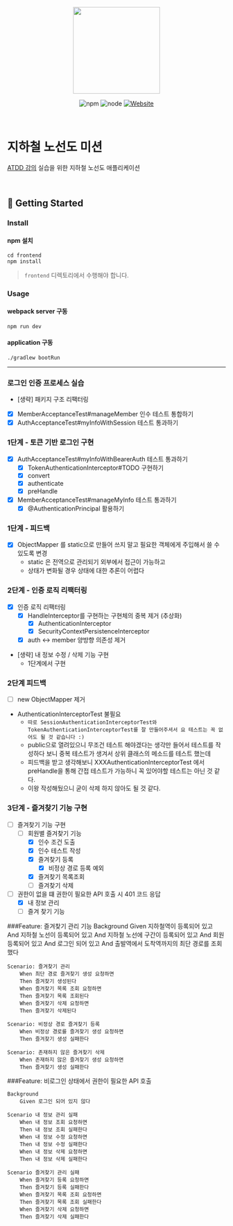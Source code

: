 <p align="center">
    <img width="200px;" src="https://raw.githubusercontent.com/woowacourse/atdd-subway-admin-frontend/master/images/main_logo.png"/>
</p>
<p align="center">
  <img alt="npm" src="https://img.shields.io/badge/npm-6.14.15-blue">
  <img alt="node" src="https://img.shields.io/badge/node-14.18.2-blue">
  <a href="https://edu.nextstep.camp/c/R89PYi5H" alt="nextstep atdd">
    <img alt="Website" src="https://img.shields.io/website?url=https%3A%2F%2Fedu.nextstep.camp%2Fc%2FR89PYi5H">
  </a>
</p>

<br>

# 지하철 노선도 미션
[ATDD 강의](https://edu.nextstep.camp/c/R89PYi5H) 실습을 위한 지하철 노선도 애플리케이션

<br>

## 🚀 Getting Started

### Install
#### npm 설치
```
cd frontend
npm install
```
> `frontend` 디렉토리에서 수행해야 합니다.

### Usage
#### webpack server 구동
```
npm run dev
```
#### application 구동
```
./gradlew bootRun
```

---

### 로그인 인증 프로세스 실습
- [생략] 패키지 구조 리팩터링
- [x] MemberAcceptanceTest#manageMember 인수 테스트 통합하기
- [x] AuthAcceptanceTest#myInfoWithSession 테스트 통과하기

### 1단계 - 토큰 기반 로그인 구현

- [x] AuthAcceptanceTest#myInfoWithBearerAuth 테스트 통과하기
  - [x] TokenAuthenticationInterceptor#TODO 구현하기
  - [x] convert
  - [x] authenticate
  - [x] preHandle
- [x] MemberAcceptanceTest#manageMyInfo 테스트 통과하기
  - [x] @AuthenticationPrincipal 활용하기

### 1단계 - 피드백
- [x] ObjectMapper 를 static으로 만들어 쓰지 말고 필요한 객체에게 주입해서 쓸 수 있도록 변경
  - static 은 전역으로 관리되기 외부에서 접근이 가능하고
  - 상태가 변화될 경우 상태에 대한 추론이 어렵다

### 2단계 - 인증 로직 리팩터링
- [x] 인증 로직 리팩터링
  - [x] HandleInterceptor를 구현하는 구현체의 중복 제거 (추상화)
    - [x] AuthenticationInterceptor
    - [x] SecurityContextPersistenceInterceptor
  - [x] auth <-> member 양방향 의존성 제거
- [생략] 내 정보 수정 / 삭제 기능 구현
  - 1단계에서 구현

### 2단계 피드백
- [ ] new ObjectMapper 제거
- AuthenticationInterceptorTest 불필요
  - `따로 SessionAuthenticationInterceptorTest와 TokenAuthenticationInterceptorTest를 잘 만들어주셔서 요 테스트는 꼭 없어도 될 것 같습니다 :)`
  - public으로 열려있으니 무조건 테스트 해야겠다는 생각만 들어서 테스트를 작성하다 보니 중복 테스트가 생겨서 상위 클래스의 메소드를 테스트 했는데
  - 피드백을 받고 생각해보니 XXXAuthenticationInterceptorTest 에서 preHandle을 통해 간접 테스트가 가능하니 꼭 있어야할 테스트는 아닌 것 같다.
  - 이왕 작성해뒀으니 굳이 삭제 하지 않아도 될 것 같다.

### 3단계 - 즐겨찾기 기능 구현
- [ ] 즐겨찾기 기능 구현
  - [ ] 회원별 즐겨찾기 기능
    - [x] 인수 조건 도출
    - [x] 인수 테스트 작성
    - [x] 즐겨찾기 등록
      - [x] 비정상 경로 등록 예외
    - [x] 즐겨찾기 목록조회
    - [ ] 즐겨찾기 삭제
- [ ] 권한이 없을 떄 권한이 필요한 API 호출 시 401 코드 응답
  - [x] 내 정보 관리
  - [ ] 즐겨 찾기 기능

###Feature: 즐겨찾기 관리 기능
    Background
      Given 지하철역이 등록되어 있고
      And 지하철 노선이 등록되어 있고
      And 지하철 노선에 구간이 등록되어 있고
      And 회원 등록되어 있고
      And 로그인 되어 있고
      And 출발역에서 도착역까지의 최단 경로를 조회했다

    Scenario: 즐겨찾기 관리
        When 최단 경로 즐겨찾기 생성 요청하면
        Then 즐겨찾기 생성된다
        When 즐겨찾기 목록 조회 요청하면
        Then 즐겨찾기 목록 조회된다
        When 즐겨찾기 삭제 요청하면
        Then 즐겨찾기 삭제된다

    Scenario: 비정상 경로 즐겨찾기 등록
        When 비정상 경로를 즐겨찾기 생성 요청하면
        Then 즐겨찾기 생성 실패한다

    Scenario: 존재하지 않은 즐겨찾기 삭제
        When 존재하지 않은 즐겨찾기 생성 요청하면
        Then 즐겨찾기 생성 실패한다

###Feature: 비로그인 상태에서 권한이 필요한 API 호출
    
    Background
        Given 로그인 되어 있지 않다

    Scenario 내 정보 관리 실패
        When 내 정보 조회 요청하면
        Then 내 정보 조회 실패한다
        When 내 정보 수정 요청하면
        Then 내 정보 수정 실패한다
        When 내 정보 삭제 요청하면
        Then 내 정보 삭제 실패한다

    Scenario 즐겨찾기 관리 실패
        When 즐겨찾기 등록 요청하면
        Then 즐겨찾기 등록 실패한다
        When 즐겨찾기 목록 조회 요청하면
        Then 즐겨찾기 목록 조회 실패한다
        When 즐겨찾기 삭제 요청하면
        Then 즐겨찾기 삭제 실패한다
